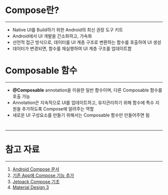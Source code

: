 # Compose란?
---
- Native UI를 Build하기 위한 Android의 최신 권장 도구 키트
- Android에서 UI 개발을 간소화하고, 가속화
- 선언적 접근 방식으로, 데이터를 UI 계층 구조로 변환하는 함수를 호출하여 UI 생성
- 데이터가 변경되면, 함수를 재실행하여 UI 계층 구조를 업데이트함

# Composable 함수
---
- **@Composable** annotation을 이용한 일반 함수이며, 다른 Composable 함수를 호출 가능
- Annotation은 지속적으로 UI를 업데이트하고, 유지관리하기 위해 함수에 특수 지원을 추가하도록 Compose에 알려주는 역할
- 새로운 UI 구성요소를 만들기 위해서는 Composable 함수만 만들어주면 됨


# 
---

# 참고 자료
---
1. [Android Compose 문서](https://developer.android.com/jetpack/compose?hl=ko)
2. [기존 App에 Compose 기능 추가](https://developer.android.com/jetpack/compose/setup?hl=ko)
3. [Jetpack Compose 기초](https://developer.android.com/codelabs/jetpack-compose-basics?hl=ko&continue=https%3A%2F%2Fdeveloper.android.com%2Fcourses%2Fpathways%2Fjetpack-compose-for-android-developers-1%3Fhl%3Dko%23codelab-https%3A%2F%2Fdeveloper.android.com%2Fcodelabs%2Fjetpack-compose-basics#6)
4. [Material Design 3](https://m3.material.io/)